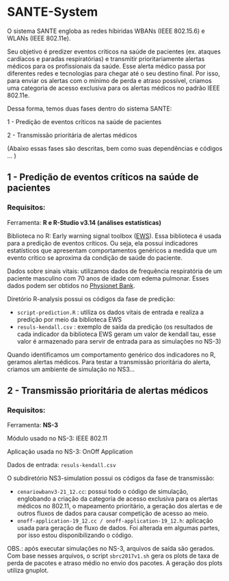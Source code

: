 # SANTE-System

O sistema SANTE engloba as redes híbiridas WBANs (IEEE 802.15.6) e WLANs (IEEE 802.11e).

Seu objetivo é predizer eventos críticos na saúde de pacientes (ex. ataques cardíacos e paradas respiratórias) e transmitir prioritariamente alertas médicos para os profissionais da saúde. Esse alerta médico passa por diferentes redes e tecnologias para chegar até o seu destino final. Por isso, para enviar os alertas com o mínimo de perda e atraso possível, criamos uma categoria de acesso exclusiva para os alertas médicos no padrão IEEE 802.11e. 

Dessa forma, temos duas fases dentro do sistema SANTE:

1 - Predição de eventos críticos na saúde de pacientes

2 - Transmissão prioritária de alertas médicos

(Abaixo essas fases são descritas, bem como suas dependências e códigos ... )


## 1 - Predição de eventos críticos na saúde de pacientes

### Requisitos:

Ferramenta: **R e R-Studio v3.14 (análises estatísticas)**

Biblioteca no R: Early warning signal toolbox ([EWS](http://www.early-warning-signals.org/)). Essa biblioteca é usada para a predição de eventos críticos. Ou seja, ela possui indicadores estatísticos que apresentam comportamentos genéricos a medida que um evento crítico se aproxima da condição de saúde do paciente.

Dados sobre sinais vitais: utilizamos dados de frequência respiratória de um paciente masculino com 70 anos de idade com edema pulmonar. Esses dados podem ser obtidos no [Physionet Bank](https://www.physionet.org/physiobank/database/mimic3wdb/).


Diretório R-analysis possui os códigos da fase de predição:
- ```script-prediction.R``` : utiliza os dados vitais de entrada e realiza a predição por meio da biblioteca EWS
- ```resuls-kendall.csv``` : exemplo de saída da predição (os resultados de cada indicador da biblioteca EWS geram um valor de kendall tau, esse valor é armazenado para servir de entrada para as simulações no NS-3)


Quando identificamos um comportamento genérico dos indicadores no R, geramos alertas médicos. Para testar a transmissão prioritária do alerta, criamos um ambiente de simulação no NS3...


## 2 - Transmissão prioritária de alertas médicos

### Requisitos:

Ferramenta: **NS-3**

Módulo usado no NS-3: IEEE 802.11

Aplicação usada no NS-3: OnOff Application

Dados de entrada: ```resuls-kendall.csv```

O subdiretório NS3-simulation possui os códigos da fase de transmissão:

- ```cenariowbanv3-21_12.cc```: possui todo o código de simulação, englobando a criação da categoria de acesso exclusiva para os alertas médicos no 802.11, o mapeamento prioritário, a geração dos alertas e de outros fluxos de dados para causar competição de acesso ao meio.
- ```onoff-application-19_12.cc / onoff-application-19_12.h```: aplicação usada para geração de fluxo de dados. Foi alterada em algumas partes, por isso estou disponibilizando o código.


OBS.: após executar simulações no NS-3, arquivos de saída são gerados. Com base nesses arquivos, o script ```sbrc2017v1.sh``` gera os plots de taxa de perda de pacotes e atraso médio no envio dos pacotes. A geração dos plots utiliza gnuplot.



